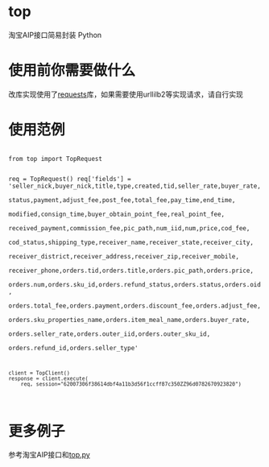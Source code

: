 top
===

淘宝AIP接口简易封装 Python

使用前你需要做什么
=================

改库实现使用了[requests](https://pypi.python.org/pypi/requests)库，如果需要使用urllilb2等实现请求，请自行实现

使用范例
=======

<code>
from top import TopRequest

req = TopRequest()
    req['fields'] = 'seller_nick,buyer_nick,title,type,created,tid,seller_rate,buyer_rate,\
                     status,payment,adjust_fee,post_fee,total_fee,pay_time,end_time,\
                     modified,consign_time,buyer_obtain_point_fee,real_point_fee,\
                     received_payment,commission_fee,pic_path,num_iid,num,price,cod_fee,\
                     cod_status,shipping_type,receiver_name,receiver_state,receiver_city,\
                     receiver_district,receiver_address,receiver_zip,receiver_mobile,\
                     receiver_phone,orders.tid,orders.title,orders.pic_path,orders.price,\
                     orders.num,orders.sku_id,orders.refund_status,orders.status,orders.oid,\
                     orders.total_fee,orders.payment,orders.discount_fee,orders.adjust_fee,\
                     orders.sku_properties_name,orders.item_meal_name,orders.buyer_rate,\
                     orders.seller_rate,orders.outer_iid,orders.outer_sku_id,\
                     orders.refund_id,orders.seller_type'

    client = TopClient()
    response = client.execute(
        req, session="62007306f38614dbf4a11b3d56f1ccff87c350ZZ96d0782670923820")
</code>

更多例子
=====

参考淘宝AIP接口和[top.py](https://github.com/thomashuang/top/blob/master/top.py)

